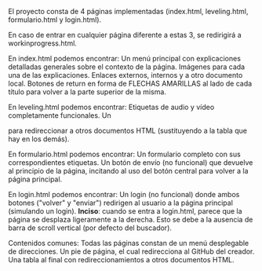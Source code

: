 El proyecto consta de  4 páginas implementadas (index.html, leveling.html, formulario.html y login.html).

En caso de entrar en cualquier página diferente a estas 3, se redirigirá a workinprogress.html.

En index.html podemos encontrar:
    Un menú principal con explicaciones detalladas generales sobre el contexto de la página.
    Imágenes para cada una de las explicaciones.
    Enlaces externos, internos y a otro documento local.
    Botones de return en forma de FLECHAS AMARILLAS al lado de cada título para volver a la parte superior de la misma.


En leveling.html podemos encontrar:
    Etiquetas de audio y vídeo completamente funcionales.
    Un <nav> para redireccionar a otros documentos HTML (sustituyendo a la tabla que hay en los demás).

En formulario.html podemos encontrar:
    Un formulario completo con sus correspondientes etiquetas.
    Un botón de envío (no funcional) que devuelve al principio de la página, incitando al uso del botón central para volver a la página principal.

En login.html podemos encontrar:
    Un login (no funcional) donde ambos botones ("volver" y "enviar") redirigen al usuario a la página principal (simulando un login).
    **Inciso**: cuando se entra a login.html, parece que la página se desplaza ligeramente a la derecha. Esto se debe a la ausencia de barra de scroll vertical (por defecto del buscador).

Contenidos comunes:
    Todas las páginas constan de un menú desplegable de direcciones.
    Un pie de página, el cual redirecciona al GitHub del creador.
    Una tabla al final con redireccionamientos a otros documentos HTML.

